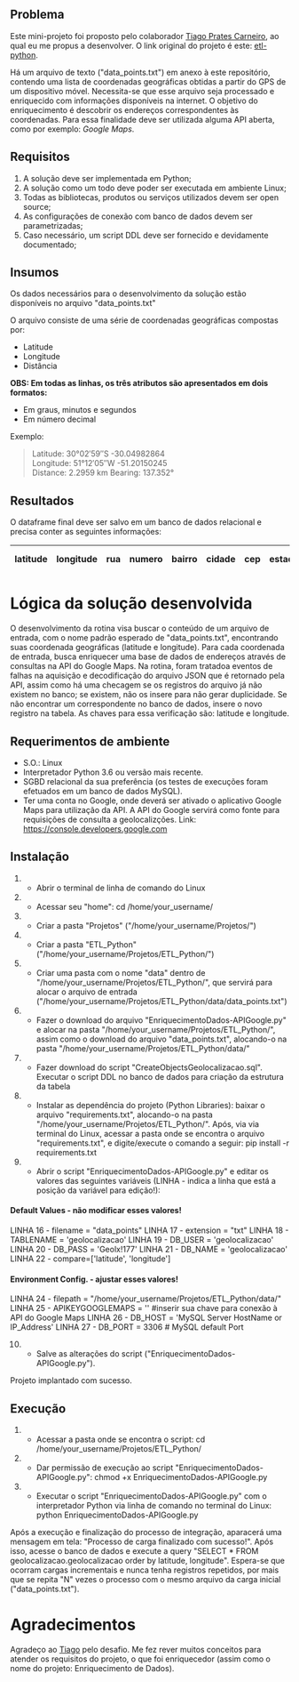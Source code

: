## Problema

Este mini-projeto foi proposto pelo colaborador [Tiago Prates Carneiro](https://github.com/tpcarneiro), ao qual eu me propus a desenvolver. O link original do projeto é este: [etl-python](https://github.com/tpcarneiro/dev-etl-python).

Há um arquivo de texto ("data_points.txt") em anexo à este repositório, contendo uma lista de coordenadas geográficas obtidas a partir do GPS de um dispositivo móvel. Necessita-se que esse arquivo seja processado e enriquecido com informações disponíveis na internet. O objetivo do enriquecimento é descobrir os endereços correspondentes às coordenadas. Para essa finalidade deve ser utilizada alguma API aberta, como por exemplo: _Google Maps_.

## Requisitos

1. A solução deve ser implementada em Python;
2. A solução como um todo deve poder ser executada em ambiente Linux;
3. Todas as bibliotecas, produtos ou serviços utilizados devem ser open source;
4. As configurações de conexão com banco de dados devem ser parametrizadas;
5. Caso necessário, um script DDL deve ser fornecido e devidamente documentado;

## Insumos

Os dados necessários para o desenvolvimento da solução estão disponíveis no arquivo "data_points.txt"

O arquivo consiste de uma série de coordenadas geográficas compostas por:

- Latitude
- Longitude
- Distância

**OBS: Em todas as linhas, os três atributos são apresentados em dois formatos:**

- Em graus, minutos e segundos
- Em número decimal

Exemplo:

> Latitude: 30°02′59″S   -30.04982864  
> Longitude: 51°12′05″W   -51.20150245  
> Distance: 2.2959 km  Bearing: 137.352°  

## Resultados

O dataframe final deve ser salvo em um banco de dados relacional e precisa conter as seguintes informações:

latitude|longitude|rua|numero|bairro|cidade|cep|estado|pais|endereço completo
--------|---------|---|------|------|------|---|------|----|-----------------

# Lógica da solução desenvolvida

O desenvolvimento da rotina visa buscar o conteúdo de um arquivo de entrada, com o nome padrão esperado de "data_points.txt", encontrando suas coordenada geográficas (latitude e longitude). Para cada coordenada de entrada, busca enriquecer uma base de dados de endereços através de consultas na API do Google Maps. Na rotina, foram tratadoa eventos de falhas na aquisição e decodificação do arquivo JSON que é retornado pela API, assim como há uma checagem se os registros do arquivo já não existem no banco; se existem, não os insere para não gerar duplicidade. Se não encontrar um correspondente no banco de dados, insere o novo registro na tabela. As chaves para essa verificação são: latitude e longitude.

## Requerimentos de ambiente

- S.O.: Linux
- Interpretador Python 3.6 ou versão mais recente.
- SGBD relacional da sua preferência (os testes de execuções foram efetuados em um banco de dados MySQL).
- Ter uma conta no Google, onde deverá ser ativado o aplicativo Google Maps para utilização da API. A API do Google servirá como fonte para requisições de consulta a geolocalizções. Link: https://console.developers.google.com

## Instalação

1. - Abrir o terminal de linha de comando do Linux
2. - Acessar seu "home": cd /home/your_username/
3. - Criar a pasta "Projetos" ("/home/your_username/Projetos/")
4. - Criar a pasta "ETL_Python" ("/home/your_username/Projetos/ETL_Python/")
5. - Criar uma pasta com o nome "data" dentro de "/home/your_username/Projetos/ETL_Python/", que servirá para alocar o arquivo de entrada ("/home/your_username/Projetos/ETL_Python/data/data_points.txt")
6. - Fazer o download do arquivo "EnriquecimentoDados-APIGoogle.py" e alocar na pasta "/home/your_username/Projetos/ETL_Python/", assim como o download do arquivo "data_points.txt", alocando-o na pasta "/home/your_username/Projetos/ETL_Python/data/"
7. - Fazer download do script "CreateObjectsGeolocalizacao.sql". Executar o script DDL no banco de dados para criação da estrutura da tabela
8. - Instalar as dependência do projeto (Python Libraries): baixar o arquivo "requirements.txt", alocando-o na pasta "/home/your_username/Projetos/ETL_Python/". Após, via via terminal do Linux, acessar a pasta onde se encontra o arquivo "requirements.txt", e digite/execute o comando a seguir: pip install -r requirements.txt
9. - Abrir o script "EnriquecimentoDados-APIGoogle.py" e editar os valores das seguintes variáveis (LINHA - indica a linha que está a posição da variável para edição!):

#### Default Values - não modificar esses valores!
LINHA 16 - filename = "data_points"
LINHA 17 - extension = "txt"
LINHA 18 - TABLENAME = 'geolocalizacao'
LINHA 19 - DB_USER = 'geolocalizacao'
LINHA 20 - DB_PASS = 'Geolx!177'
LINHA 21 - DB_NAME = 'geolocalizacao'
LINHA 22 - compare=['latitude', 'longitude']

#### Environment Config. - ajustar esses valores!
LINHA 24 - filepath = "/home/your_username/Projetos/ETL_Python/data/"
LINHA 25 - APIKEYGOOGLEMAPS = '' #inserir sua chave para conexão à API do Google Maps
LINHA 26 - DB_HOST = 'MySQL Server HostName or IP_Address'
LINHA 27 - DB_PORT = 3306 # MySQL default Port

10. - Salve as alterações do script ("EnriquecimentoDados-APIGoogle.py").

Projeto implantado com sucesso.

## Execução

1. - Acessar a pasta onde se encontra o script: cd /home/your_username/Projetos/ETL_Python/
2. - Dar permissão de execução ao script "EnriquecimentoDados-APIGoogle.py": chmod +x EnriquecimentoDados-APIGoogle.py
3. - Executar o script "EnriquecimentoDados-APIGoogle.py" com o interpretador Python via linha de comando no terminal do Linux: python EnriquecimentoDados-APIGoogle.py

Após a execução e finalização do processo de integração, aparacerá uma mensagem em tela: "Processo de carga finalizado com sucesso!". Após isso, acesse o banco de dados e execute a query "SELECT * FROM geolocalizacao.geolocalizacao order by latitude, longitude". Espera-se que ocorram cargas incrementais e nunca tenha registros repetidos, por mais que se repita "N" vezes o processo com o mesmo arquivo da carga inicial ("data_points.txt").

# Agradecimentos
Agradeço ao [Tiago](https://github.com/tpcarneiro) pelo desafio. Me fez rever muitos conceitos para atender os requisitos do projeto, o que foi enriquecedor (assim como o nome do projeto: Enriquecimento de Dados).
